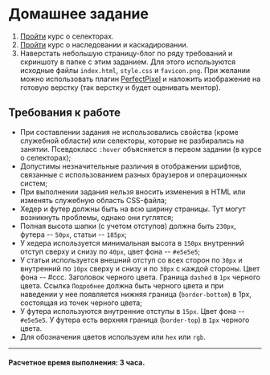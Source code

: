 # Домашнее задание

1. [Пройти](https://htmlacademy.ru/courses/42) курс о селекторах.
2. [Пройти](https://htmlacademy.ru/courses/66) курс о наследовании и каскадировании.
3. Наверстать небольшую страницу-блог по ряду требований и скриншоту в папке с этим заданием. Для этого используются исходные файлы `index.html`, `style.css` и `favicon.png`. При желании можно использовать плагин [PerfectPixel](http://www.welldonecode.com/perfectpixel/) и наложить изображение на готовую верстку (так верстку и будет оценивать ментор).

## Требования к работе

* При составлении задания не использовались свойства (кроме служебной области) или селекторы, которые не разбирались на занятии. Псевдокласс `:hover` объясняется в первом задании (в курсе о селекторах);
* Допустимы незначительные различия в отображении шрифтов, связанные с использованием разных браузеров и операционных систем;
* При выполнении задания нельзя вносить изменения в HTML или изменять служебную область CSS-файла;
* Хедер и футер должны быть на всю ширину страницы. Тут могут возникнуть проблемы, однако они гуглятся; 
* Полная высота шапки (с учетом отступов) должна быть `230px`, футера -- `50px`, статьи -- `185px`;
* У хедера используется минимальная высота в `150px` внутренний отступ сверху и снизу по `40px`, цвет фона -- `#e5e5e5`;
* У статьи используется внешний отступ со всех сторон по `30px` и внутренний по `10px` сверху и снизу и по `30px` с каждой стороны. Цвет фона -- #ccc. Заголовок черного цвета. Граница `dashed` в `1px` черного цвета. Ссылка `Подробнее` должна быть черного цвета и при наведении у нее появляется нижняя граница (`border-bottom`) в 1px, состоящая из точек черного цвета; 
* У футера используются внутренние отступы в `15px`. Цвет фона -- `#e5e5e5`. У футера есть верхняя граница (`border-top`) в `1px` черного цвета.
* Для обозначения цветов используем или `hex` или `rgb`.

---

#### Расчетное время выполнения: 3 часа.